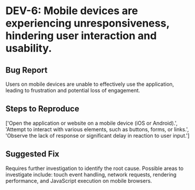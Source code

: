 # DEV-6: Mobile devices are experiencing unresponsiveness, hindering user interaction and usability.

## Bug Report
Users on mobile devices are unable to effectively use the application, leading to frustration and potential loss of engagement.

## Steps to Reproduce
['Open the application or website on a mobile device (iOS or Android).', 'Attempt to interact with various elements, such as buttons, forms, or links.', 'Observe the lack of response or significant delay in reaction to user input.']

## Suggested Fix
Requires further investigation to identify the root cause. Possible areas to investigate include: touch event handling, network requests, rendering performance, and JavaScript execution on mobile browsers.
